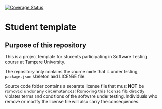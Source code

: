 [![Coverage Status](https://coveralls.io/repos/github/vihucode/Software-Testing-/badge.svg?branch=master)](https://coveralls.io/github/vihucode/Software-Testing-?branch=master)

# Student template

## Purpose of this repository

This is a project template for students participating in Software Testing course
at Tampere University.

The repository only contains the source code that is under testing, `package.json` skeleton
and LICENSE file.

Source code folder contains a separate license file that must **NOT** be removed under any circumstances!
Removing this license file directly violates terms and conditions of the software under testing.
Individuals who remove or modify the license file will also carry the consequences.
